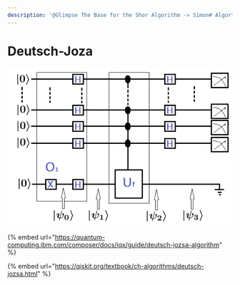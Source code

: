 ```yaml
---
description: '@Glimpse The Base for the Shor Algorithm -> Simon# Algortihm'
---
```


# Deutsch-Joza

![](<../../.gitbook/assets/image (1) (1) (1).png>)

{% embed url="https://quantum-computing.ibm.com/composer/docs/iqx/guide/deutsch-jozsa-algorithm" %}

{% embed url="https://qiskit.org/textbook/ch-algorithms/deutsch-jozsa.html" %}
